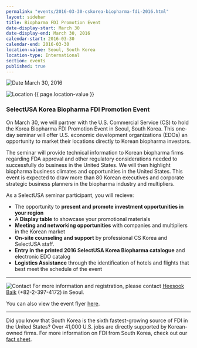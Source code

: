 ```yaml
---
permalink: "events/2016-03-30-cskorea-biopharma-fdi-2016.html"
layout: sidebar
title: Biopharma FDI Promotion Event
date-display-start: March 30
date-display-end: March 30, 2016
calendar-start: 2016-03-30
calendar-end: 2016-03-30
location-value: Seoul, South Korea
location-type: International
section: events
published: true
---
```



![Date](https://google.github.io/material-design-icons/action/svg/design/ic_event_24px.svg "Date") March 30, 2016

![Location](http://google.github.io/material-design-icons/social/svg/design/ic_location_city_24px.svg "Location") {{ page.location-value }}

### SelectUSA Korea Biopharma FDI Promotion Event

On March 30, we will partner with the U.S. Commercial Service (CS) to hold the Korea Biopharma FDI Promotion Event in Seoul, South Korea. This one-day seminar will offer U.S. economic development organizations (EDOs) an opportunity to market their locations directly to Korean biopharma investors.

The seminar will provide technical information to Korean biopharma firms regarding FDA approval and other regulatory considerations needed to successfully do business in the United States. We will then highlight biopharma business climates and opportunities in the United States. This event is expected to draw more than 80 Korean executives and corporate strategic business planners in the biopharma industry and multipliers.


As a SelectUSA seminar participant, you will recieve:

* The opportunity to **present and promote investment opportunities in your region**
* A **Display table** to showcase your promotional materials
* **Meeting and networking opportunities** with companies and multipliers in the Korean market
* **On-site counseling and support** by professional CS Korea and SelectUSA staff. 
* **Entry in the printed 2016 SelectUSA Korea Biopharma catalogue** and electronic EDO catalog
* **Logistics Assistance** through the identification of hotels and flights that best meet the schedule of the event

---

![Contact](https://google.github.io/material-design-icons/action/svg/design/ic_question_answer_24px.svg "Contact") For more information and registration, please contact [Heesook Baik](mailto:heesook.baik@trade.gov?Subject=SelectUSA%20Korea%20Biopharma%20FDI%20Event%20Info%20Request) (+82-2-397-4172) in Seoul.

You can also view the event flyer [here](website/documents/Korea-Biopharma-Investment-Seminar.pdf). 

---

Did you know that South Korea is the sixth fastest-growing source of FDI in the United States? Over 41,000 U.S. jobs are directly supported by Korean-owned firms. For more information on FDI from South Korea, check out our [fact sheet](http://selectusa.commerce.gov/country-fact-sheets/South_Korea_Fact_Sheet.pdf).
